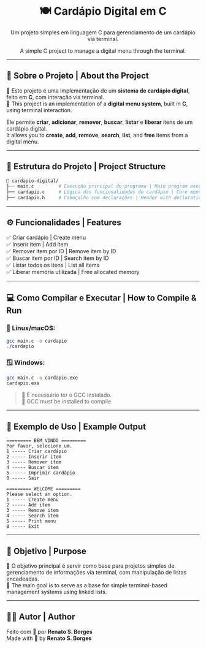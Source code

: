 
<h1 align="center">🍽️ Cardápio Digital em C</h1>
<p align="center">Um projeto simples em linguagem C para gerenciamento de um cardápio via terminal.</p>
<p align="center">A simple C project to manage a digital menu through the terminal.</p>

---

## 📌 Sobre o Projeto | About the Project

🔧 Este projeto é uma implementação de um **sistema de cardápio digital**, feito em **C**, com interação via terminal.  
🔧 This project is an implementation of a **digital menu system**, built in **C**, using terminal interaction.

Ele permite **criar**, **adicionar**, **remover**, **buscar**, **listar** e **liberar** itens de um cardápio digital.  
It allows you to **create**, **add**, **remove**, **search**, **list**, and **free** items from a digital menu.

---

## 📂 Estrutura do Projeto | Project Structure

```bash
📁 cardapio-digital/
├── main.c         # Execução principal do programa | Main program execution
├── cardapio.c     # Lógica das funcionalidades do cardápio | Core menu logic
├── cardapio.h     # Cabeçalho com declarações | Header with declarations
```

---

## ⚙️ Funcionalidades | Features

✅ Criar cardápio | Create menu  
✅ Inserir item | Add item  
✅ Remover item por ID | Remove item by ID  
✅ Buscar item por ID | Search item by ID  
✅ Listar todos os itens | List all items  
✅ Liberar memória utilizada | Free allocated memory  

---

## 💻 Como Compilar e Executar | How to Compile & Run

### 🐧 Linux/macOS:
```bash
gcc main.c -o cardapio
./cardapio
```

### 🪟 Windows:
```bash
gcc main.c -o cardapio.exe
cardapio.exe
```

> 📝 É necessário ter o GCC instalado.  
> 📝 GCC must be installed to compile.

---

## 🧪 Exemplo de Uso | Example Output

```
========= BEM VINDO =========
Por favor, selecione um.
1 ----- Criar cardápio
2 ----- Inserir item
3 ----- Remover item
4 ----- Buscar item
5 ----- Imprimir cardápio
0 ----- Sair
```

```
========= WELCOME =========
Please select an option.
1 ----- Create menu
2 ----- Add item
3 ----- Remove item
4 ----- Search item
5 ----- Print menu
0 ----- Exit
```

---

## 🎯 Objetivo | Purpose

🎯 O objetivo principal é servir como base para projetos simples de gerenciamento de informações via terminal, com manipulação de listas encadeadas.  
🎯 The main goal is to serve as a base for simple terminal-based management systems using linked lists.

---

## 🧑‍💻 Autor | Author

Feito com 💙 por **Renato S. Borges**  
Made with 💙 by **Renato S. Borges**
